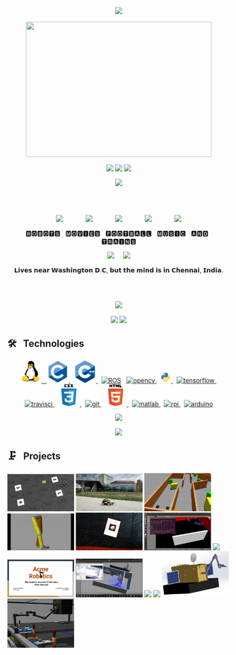 <!-- ![github-header-image](https://user-images.githubusercontent.com/40534801/207946689-5016c93e-1625-472b-be3f-25f54e21079b.png) -->
<p align="center">
    <img src="https://user-images.githubusercontent.com/40534801/207946689-5016c93e-1625-472b-be3f-25f54e21079b.png" />
</p>


<p align="center">
    <img src="https://user-images.githubusercontent.com/40534801/207944948-3f2a4377-4d85-4628-b2a5-cc21698bbe32.jpeg" width="420" height="305"
</p>

<p align="center">
    <a href="https://www.linkedin.com/in/adarsh-malapaka/"><img src="https://img.shields.io/badge/-LinkedIn-0077B5?style=for-the-badge&logo=Linkedin&logoColor=white"/></a> <a href="mailto:amalapak@terpmail.umd.edu"><img src="https://img.shields.io/badge/-Email-D14836?style=for-the-badge&logo=Gmail&logoColor=white"/></a> <a href="https://www.youtube.com/channel/UCDbHPSUa92fddGmYwuiewOQ"><img src="https://img.shields.io/badge/YouTube-FF0000?style=for-the-badge&logo=youtube&logoColor=white"/></a>
</p>

<p align="center">
    <img src="https://komarev.com/ghpvc/?username=adarshmalapaka&style=for-the-badge"/>
</p>

<br></br>

<p align=center>
<img src="https://user-images.githubusercontent.com/40534801/222374602-c0493c19-0958-4195-aae1-7bc5b02b27b0.png" width="10%"></img>
&nbsp; &nbsp; &nbsp; &nbsp; &nbsp; &nbsp;
<img src="https://user-images.githubusercontent.com/40534801/222374631-69ca5697-dbbf-4b50-bde0-dd5f1a19d5de.png" width="10%"></img>
&nbsp; &nbsp; &nbsp; &nbsp; &nbsp; &nbsp;
<img src="https://user-images.githubusercontent.com/40534801/222374648-00b22031-36ad-4295-897f-28e8fb7dcf50.png" width="10%"></img>
&nbsp; &nbsp; &nbsp; &nbsp; &nbsp; &nbsp;
<img src="https://user-images.githubusercontent.com/40534801/222374666-045532d4-d128-4cd9-a6ec-09c07022eee9.png" width="10%"></img>
&nbsp; &nbsp; &nbsp; &nbsp; &nbsp; &nbsp;
<img src="https://user-images.githubusercontent.com/40534801/222375350-c5bbdd38-8d3c-4e27-b7d6-adf71f035feb.png" width="10%"></img>
</p>

<!-- <p align=center>
Robots &nbsp; &nbsp; &nbsp; &nbsp; &nbsp; &nbsp; &nbsp; &nbsp; &nbsp; &nbsp; &nbsp; &nbsp; &nbsp; &nbsp; Movies &nbsp; &nbsp; &nbsp; &nbsp; &nbsp; &nbsp; &nbsp; &nbsp; &nbsp; &nbsp; &nbsp; &nbsp; &nbsp; Football &nbsp; &nbsp; &nbsp; &nbsp; &nbsp; &nbsp; &nbsp; &nbsp; &nbsp; &nbsp; &nbsp; &nbsp; Music &nbsp; &nbsp; &nbsp; &nbsp; &nbsp; &nbsp; &nbsp; &nbsp; &nbsp; &nbsp; &nbsp; &nbsp; &nbsp; Trains
</p> -->

<p align=center>
🆁🅾🅱🅾🆃🆂 &nbsp; 🅼🅾🆅🅸🅴🆂 &nbsp; 🅵🅾🅾🆃🅱🅰🅻🅻 &nbsp; 🅼🆄🆂🅸🅲 &nbsp; 🅰🅽🅳 &nbsp; 🆃🆁🅰🅸🅽🆂
</p>


<p align=center>
    <img src="https://user-images.githubusercontent.com/40534801/222619237-960c0520-ad3c-4fe6-a840-32d7256693bf.jpg" width="40%"></img>
    &nbsp; &nbsp;
    <img src="https://user-images.githubusercontent.com/40534801/222619212-c1d110dc-5838-48be-82e7-22db5d288367.jpg" width="40%"></img> 
</p>
<p align=center> 
𝗟𝗶𝘃𝗲𝘀 𝗻𝗲𝗮𝗿 𝗪𝗮𝘀𝗵𝗶𝗻𝗴𝘁𝗼𝗻 𝗗.𝗖, 𝗯𝘂𝘁 𝘁𝗵𝗲 𝗺𝗶𝗻𝗱 𝗶𝘀 𝗶𝗻 𝗖𝗵𝗲𝗻𝗻𝗮𝗶, 𝗜𝗻𝗱𝗶𝗮.
</p>
<!-- <a href="https://www.vecteezy.com/free-vector/washington-dc">Washington Dc Vectors by Vecteezy</a> -->

<br></br>

<p align="center">
    <img src="https://readme-components.vercel.app/api?component=experience&company=umd&role=M.Eng%20Robotics&duration=2y&location=College%20Park,%20MD&fill=04143b"/>
</p>

<p align="center">
    <img src="https://readme-components.vercel.app/api?component=experience&company=mathworks&role=EDG%20Intern&duration=3m&location=Natick,%20MA&fill=04143b"/>
    <img src="https://readme-components.vercel.app/api?component=experience&company=jhu&role=Visiting%20Undergraduate%20Intern&duration=6m&location=Baltimore,%20MD&fill=04143b"/>
</p>

<!-- 🎓 &nbsp; Bachelor of Technology (Electrical & Electronics Engineering) from **National Institute of Technology Karnataka (NITK)**, Surathkal, India. -->


## 🛠 &nbsp; Technologies

<p align="center">
    <a href="https://www.linux.org/" target="_blank" rel="noreferrer"> <img src="https://raw.githubusercontent.com/devicons/devicon/master/icons/linux/linux-original.svg" alt="linux" width="50" height="50"/>
     &nbsp
    <a href="https://www.cprogramming.com/" target="_blank" rel="noreferrer"> <img src="https://raw.githubusercontent.com/devicons/devicon/master/icons/c/c-original.svg" alt="c" width="50" height="50"/> </a>
     &nbsp
    <a href="https://www.w3schools.com/cpp/" target="_blank" rel="noreferrer"> <img src="https://raw.githubusercontent.com/devicons/devicon/master/icons/cplusplus/cplusplus-original.svg" alt="cplusplus" width="50" height="50"/> </a>  
     &nbsp
    <a href="https://www.ros.org/" target="_blank" rel="noreferrer"><img src="https://raw.githubusercontent.com/fkromer/awesome-ros2/master/ros_logo.svg?sanitize=true" width="50" height="50" alt="ROS"></a> 
     &nbsp
    <a href="https://opencv.org/" target="_blank" rel="noreferrer"> <img src="https://www.vectorlogo.zone/logos/opencv/opencv-icon.svg" alt="opencv" width="50" height="50"/> </a> 
     &nbsp
     <a href="https://www.python.org" target="_blank" rel="noreferrer"> <img src="https://raw.githubusercontent.com/devicons/devicon/master/icons/python/python-original.svg" alt="python" width="25" height="25"/> </a> 
      &nbsp
      <a href="https://www.tensorflow.org" target="_blank" rel="noreferrer"> <img src="https://www.vectorlogo.zone/logos/tensorflow/tensorflow-icon.svg" alt="tensorflow" width="50" height="50"/> </a> 
       &nbsp
       <a href="https://travis-ci.org" target="_blank" rel="noreferrer"> <img src="https://www.vectorlogo.zone/logos/travis-ci/travis-ci-icon.svg" alt="travisci" width="50" height="50"/> </a> 
     &nbsp
    <a href="https://www.w3schools.com/css/" target="_blank" rel="noreferrer"> <img src="https://raw.githubusercontent.com/devicons/devicon/master/icons/css3/css3-original-wordmark.svg" alt="css3" width="50" height="50"/> </a> 
     &nbsp
    <a href="https://git-scm.com/" target="_blank" rel="noreferrer"> <img src="https://www.vectorlogo.zone/logos/git-scm/git-scm-icon.svg" alt="git" width="50" height="50"/> </a>  
    &nbsp
    <a href="https://www.w3.org/html/" target="_blank" rel="noreferrer"> <img src="https://raw.githubusercontent.com/devicons/devicon/master/icons/html5/html5-original-wordmark.svg" alt="html5" width="50" height="50"/> </a> 
     &nbsp
    <a href="https://www.mathworks.com/" target="_blank" rel="noreferrer"> <img src="https://upload.wikimedia.org/wikipedia/commons/2/21/Matlab_Logo.png" alt="matlab" width="50" height="50"/> </a>
     &nbsp
    <a href="https://www.raspberrypi.com/" target="_blank" rel="noreferrer"> <img src="https://www.vectorlogo.zone/logos/raspberrypi/raspberrypi-ar21.svg" alt="rpi" width="100" height="50"/> </a>    
     &nbsp
    <a href="https://www.arduino.cc/" target="_blank" rel="noreferrer"> <img src="https://cdn.worldvectorlogo.com/logos/arduino-1.svg" alt="arduino" width="50" height="50"/> </a> 
</p>

<p align="center">
    <img src="https://github-readme-stats.vercel.app/api?username=adarshmalapaka&show_icons=true&theme=tokyonight" />
</p>

<p align="center">
    <img src="https://github-readme-stats.vercel.app/api/top-langs/?username=adarshmalapaka&layout=compact&hide=html" />               
</p>


## :clamp: &nbsp; Projects
[<img src="assets/667.jpg" width="30%"></img>](https://github.com/adarshmalapaka/ardrone-potential-field-controller)
[<img src="assets/809t.JPG" width="30%"></img>](https://github.com/adarshmalapaka/autonomous-robotics)
[<img src="assets/809y.jpg" width="30%"></img>](https://github.com/adarshmalapaka/Simplified-Urban-Search-and-Rescue-Operation)
<img src="assets/bipedal.gif" width="30%"></img>
[<img src="assets/cube.png" width="30%"></img>](https://github.com/adarshmalapaka/ar-tag-virtual-cube)
[<img src="assets/deliverycar.gif" width="30%"></img>](https://github.com/adarshmalapaka/delivery-car)
[<img src="assets/grounddetect.gif" width="30%"></img>](https://github.com/adarshmalapaka/ground-plane-segmentation)
[<img src="assets/ikpath.png" width="30%"></img>](https://github.com/adarshmalapaka/Acme-Manipulator-IK-Solver)
[<img src="assets/mario.png" width="30%"></img>](https://github.com/adarshmalapaka/MARIO-COM)
[<img src="assets/mr2.gif" width="30%"></img>](https://www.youtube.com/watch?v=dmlCHqx8rUM)
[<img src="assets/offboard.gif" width="30%"></img>](https://github.com/adarshmalapaka/voxl_offboard)
[<img src="assets/satservice.jpg" width="30%"></img>](https://github.com/adarshmalapaka/satellite-servicer)
[<img src="assets/flipped.png" width="30%"></img>](https://github.com/adarshmalapaka/ARIAC_2023)
